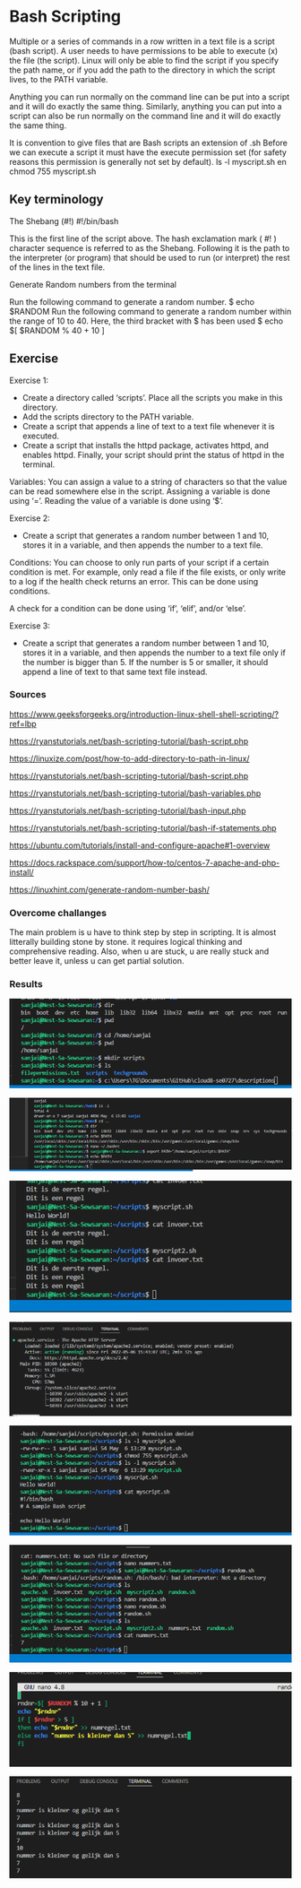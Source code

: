 # Bash Scripting

Multiple or a series of commands in a row written in a text file  is a script (bash script).
A user needs to have permissions to be able to execute (x) the file (the script).
Linux will only be able to find the script if you specify the path name, or if you add the path to the directory in which the script lives, to the PATH variable.

Anything you can run normally on the command line can be put into a script and it will do exactly the same thing. Similarly, anything you can put into a script can also be run normally on the command line and it will do exactly the same thing.

It is convention to give files that are Bash scripts an extension of .sh 
Before we can execute a script it must have the execute permission set (for safety reasons this permission is generally not set by default). ls -l myscript.sh en chmod 755 myscript.sh


## Key terminology
The Shebang (#!) #!/bin/bash

This is the first line of the script above. The hash exclamation mark ( #! ) character sequence is referred to as the Shebang. Following it is the path to the interpreter (or program) that should be used to run (or interpret) the rest of the lines in the text file.

Generate Random numbers from the terminal

Run the following command to generate a random number.
$ echo $RANDOM
Run the following command to generate a random number within the range of 10 to 40. Here, the third bracket with $ has been used $ echo $[ $RANDOM % 40 + 10 ]


## Exercise
Exercise 1:
* Create a directory called ‘scripts’. Place all the scripts you make in this directory.
* Add the scripts directory to the PATH variable.
* Create a script that appends a line of text to a text file whenever it is executed.
* Create a script that installs the httpd package, activates httpd, and enables httpd. Finally, your script should print the status of httpd in the terminal.

Variables:
You can assign a value to a string of characters so that the value can be read somewhere else in the script.
Assigning a variable is done using ‘=’.
Reading the value of a variable is done using ‘$<insert variable name here>’.

Exercise 2:
* Create a script that generates a random number between 1 and 10, stores it in a variable, and then appends the number to a text file.

Conditions:
You can choose to only run parts of your script if a certain condition is met. For example, only read a file if the file exists, or only write to a log if the health check returns an error. This can be done using conditions.

A check for a condition can be done using ‘if’, ‘elif’, and/or ‘else’.

Exercise 3:
* Create a script that generates a random number between 1 and 10, stores it in a variable, and then appends the number to a text file only if the number is bigger than 5. If the number is 5 or smaller, it should append a line of text to that same text file instead.


### Sources
https://www.geeksforgeeks.org/introduction-linux-shell-shell-scripting/?ref=lbp

https://ryanstutorials.net/bash-scripting-tutorial/bash-script.php

https://linuxize.com/post/how-to-add-directory-to-path-in-linux/

https://ryanstutorials.net/bash-scripting-tutorial/bash-script.php

https://ryanstutorials.net/bash-scripting-tutorial/bash-variables.php

https://ryanstutorials.net/bash-scripting-tutorial/bash-input.php

https://ryanstutorials.net/bash-scripting-tutorial/bash-if-statements.php

https://ubuntu.com/tutorials/install-and-configure-apache#1-overview

https://docs.rackspace.com/support/how-to/centos-7-apache-and-php-install/

https://linuxhint.com/generate-random-number-bash/


### Overcome challanges
The main problem is u have to think step by step in scripting. It is almost litterally
building stone by stone. it requires logical thinking and comprehensive reading.
Also, when u are stuck, u are really stuck and better leave it, unless u can get partial solution.

### Results
![alt text](../00_includes/Linux/linx7mkdir.PNG)

![alt text](../00_includes/Linux/linx7scriptdirtoPATH.PNG)

![alt text](../00_includes/Linux/linx7regeltoevoegen.PNG)

![alt text](../00_includes/Linux/linx7statusapache.PNG)

![alt text](../00_includes/Linux/linx7permissions.PNG)

![alt text](../00_includes/Linux/linx7oef2.PNG)

![alt text](../00_includes/Linux/linx7bashoef3.PNG)

![alt text](../00_includes/Linux/linx7bashoef3output.PNG)


